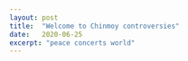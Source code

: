 ```yaml
---
layout: post
title:  "Welcome to Chinmoy controversies"
date:   2020-06-25
excerpt: "peace concerts world"
---
```

